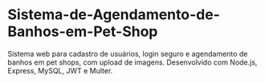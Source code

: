 # Sistema-de-Agendamento-de-Banhos-em-Pet-Shop
Sistema web para cadastro de usuários, login seguro e agendamento de banhos em pet shops, com upload de imagens. Desenvolvido com Node.js, Express, MySQL, JWT e Multer.
